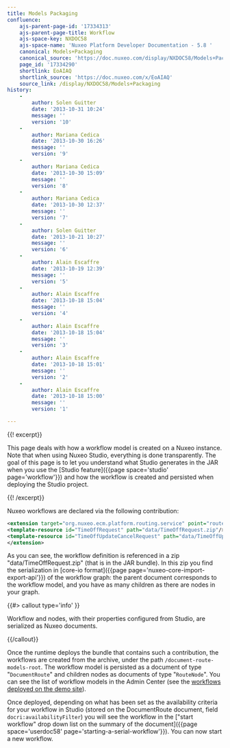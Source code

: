 ```yaml
---
title: Models Packaging
confluence:
    ajs-parent-page-id: '17334313'
    ajs-parent-page-title: Workflow
    ajs-space-key: NXDOC58
    ajs-space-name: 'Nuxeo Platform Developer Documentation - 5.8 '
    canonical: Models+Packaging
    canonical_source: 'https://doc.nuxeo.com/display/NXDOC58/Models+Packaging'
    page_id: '17334290'
    shortlink: EoAIAQ
    shortlink_source: 'https://doc.nuxeo.com/x/EoAIAQ'
    source_link: /display/NXDOC58/Models+Packaging
history:
    - 
        author: Solen Guitter
        date: '2013-10-31 10:24'
        message: ''
        version: '10'
    - 
        author: Mariana Cedica
        date: '2013-10-30 16:26'
        message: ''
        version: '9'
    - 
        author: Mariana Cedica
        date: '2013-10-30 15:09'
        message: ''
        version: '8'
    - 
        author: Mariana Cedica
        date: '2013-10-30 12:37'
        message: ''
        version: '7'
    - 
        author: Solen Guitter
        date: '2013-10-21 10:27'
        message: ''
        version: '6'
    - 
        author: Alain Escaffre
        date: '2013-10-19 12:39'
        message: ''
        version: '5'
    - 
        author: Alain Escaffre
        date: '2013-10-18 15:04'
        message: ''
        version: '4'
    - 
        author: Alain Escaffre
        date: '2013-10-18 15:04'
        message: ''
        version: '3'
    - 
        author: Alain Escaffre
        date: '2013-10-18 15:01'
        message: ''
        version: '2'
    - 
        author: Alain Escaffre
        date: '2013-10-18 15:00'
        message: ''
        version: '1'

---
```

{{! excerpt}}

This page deals with how a workflow model is created on a Nuxeo instance. Note that when using Nuxeo Studio, everything is done transparently. The goal of this page is to let you understand what Studio generates in the JAR when you use the [Studio feature]({{page space='studio' page='workflow'}}) and how the workflow is created and persisted when deploying the Studio project.

{{! /excerpt}}

Nuxeo workflows are declared via the following contribution:

```xml
<extension target="org.nuxeo.ecm.platform.routing.service" point="routeModelImporter">
<template-resource id="TimeOffRequest" path="data/TimeOffRequest.zip"/>
<template-resource id="TimeOffUpdateCancelRequest" path="data/TimeOffUpdateCancelRequest.zip"/>
</extension>
```

As you can see, the workflow definition is referenced in a zip "data/TimeOffRequest.zip" (that is in the JAR bundle). In this zip you find the serialization in [core-io format]({{page page='nuxeo-core-import-export-api'}}) of the workflow graph: the parent document corresponds to the workflow model, and you have as many children as there are nodes in your graph.

{{#> callout type='info' }}

Workflow and nodes, with their properties configured from Studio, are serialized as Nuxeo documents.

{{/callout}}

Once the runtime deploys the bundle that contains such a contribution, the workflows are created from the archive, under the path `/document-route-models-root`. The workflow model is persisted as a document of type "`DocumentRoute`" and children nodes as documents of type "`RouteNode`". You can see the list of workflow models in the Admin Center (see the [workflows deployed on the demo site](http://demo.nuxeo.com/nuxeo/nxadmin/default@view_admin?tabIds=MAIN_TABS%3Aadmin%2CNUXEO_ADMIN%3Atab.admin.workflow)).

Once deployed, depending on what has been set as the availability criteria for your workflow in Studio (stored on the DocumentRoute document, field `docri:availabilityFilter`) you will see the workflow in the ["start workflow" drop down list on the summary of the document]({{page space='userdoc58' page='starting-a-serial-workflow'}}). You can now start a new workflow.